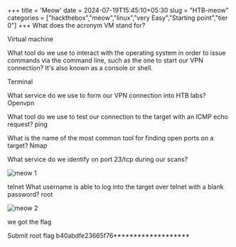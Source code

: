 +++
title = 'Meow'
date = 2024-07-19T15:45:10+05:30
slug = "HTB-meow"
categories = ["hackthebox","meow","linux","very Easy","Starting point","tier 0"]
+++
What does the acronym VM stand for?

Virtual machine

What tool do we use to interact with the operating system in order to issue commands via the command line, such as the one to start our VPN connection? It's also known as a console or shell.

Terminal

What service do we use to form our VPN connection into HTB labs?
Openvpn

What tool do we use to test our connection to the target with an ICMP echo request?
ping

What is the name of the most common tool for finding open ports on a target?
Nmap

What service do we identify on port 23/tcp during our scans?

![meow 1](hhttps://dl.dropbox.com/scl/fi/uek5nxafqmcpffa9w4u0c/Pasted-image-20240531141353.png?rlkey=ni984sa7y1030079xw82qpjix&st=qelt2rj1&dl=0)

telnet
What username is able to log into the target over telnet with a blank password?
root

![meow 2](https://dl.dropbox.com/scl/fi/er57lgffwf3om5u3e5yv9/Pasted-image-20240531141709.png?rlkey=761tha7z6w7dqr2nba8ipgu4k&st=1dq324iq&dl=0)

we got the flag 

Submit root flag
b40abdfe23665f76*******************